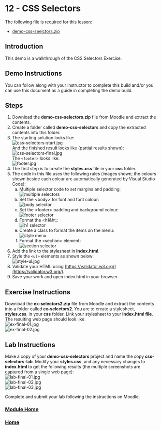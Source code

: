 # 12 - CSS Selectors
The following file is required for this lesson:

* [demo-css-seelctors.zip](files/demo-css-seelctors.zip)

## Introduction
This demo is a walkthrough of the CSS Selectors Exercise.

## Demo Instructions
You can follow along with your instructor to complete this build and/or you can use this document as a guide in completing the demo build.

## Steps
1.	Download the **demo-css-selectors.zip** file from Moodle and extract the contents.
2.	Create a folder called **demo-css-selectors** and copy the extracted contents into this folder.
3.	The starting solution looks like:<br>
![css-selectors-start.jpg](files/css-selectors-start.jpg)<br>
And the finished result looks like (partial results shown):<br>
![css-selectors-final.jpg](files/css-selectors-final.jpg)<br>
The `<footer>` looks like:<br>
![footer.jpg](files/footer.jpg)
4.	The first step is to create the **styles.css** file in your **css** folder.
5.	The code in this file uses the following rules (images shown; the colours shown beside each colour are automatically generated by Visual Studio Code):<br>
    <ol type="a">
        <li>Multiple selector code to set margins and padding:<br>
        <img src="files/styles-css-a.jpg" alt="multiple selectors">
        </li>
        <li>Set the &lt;body&gt; for font and font colour:<br>
        <img src="files/styles-css-b.jpg" alt="body selector">
        </li>
        <li>Set the &lt;footer&gt; padding and background colour:<br>
        <img src="files/styles-css-c.jpg" alt="footer selector"></li>
        <li>Format the &lt;h1&ht;:<br>
        <img src="files/styles-css-d.jpg" alt="h1 selector">
        </li>
        <li>Create a class to format the items on the menu:<br>
        <img src="files/styles-css-e.jpg" alt="style menu">
        </li>
        <li>Format the &lt;section&gt; element:<br>
        <img src="files/styles-css-f.jpg" alt="section selector">
        </li>
    </ol>
6.	Add the link to the stylesheet in **index.html**.
7.	Style the `<ul>` elements as shown below:<br>
![style-ul.jpg](files/style-ul.jpg)
8.	Validate your HTML using [https://validator.w3.org/](https://validator.w3.org/).
9.	Save your work and open index.html in your browser.

## Exercise Instructions
Download the **ex-selectors2.zip** file from Moodle and extract the contents into a folder called **ex-selectors2**. You are to create a stylesheet, **styles.css**, in your **css** folder. Link your stylesheet to your **index.html file**. The resulting web page should look like:<br>
![ex-final-01.jpg](files/ex-final-01.jpg)<br>
![ex-final-02.jpg](files/ex-final-02.jpg)

## Lab Instructions
Make a copy of your **demo-css-selectors** project and name the copy **css-selectors-lab**. Modify your **styles.css**, and any necessary changes to **index.html** to get the following results (the multiple screenshots are captured from a single web page):<br>
![lab-final-01.jpg](files/lab-final-01.jpg)<br>
![lab-final-02.jpg](files/lab-final-02.jpg)<br>
![lab-final-03.jpg](files/lab-final-03.jpg)

Complete and submit your lab following the instructions on Moodle.

### [Module Home](../README.md)

### [Home](../../README.md)
